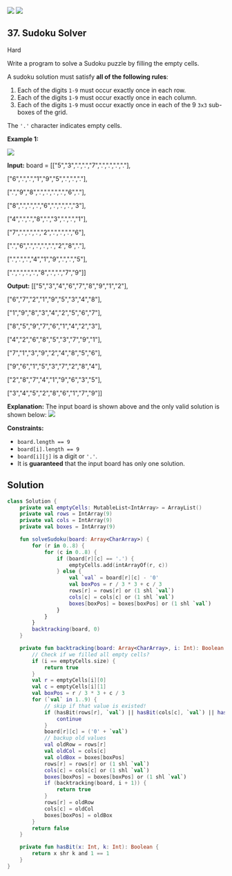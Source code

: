 [![](https://img.shields.io/github/stars/javadev/LeetCode-in-Kotlin?label=Stars&style=flat-square)](https://github.com/javadev/LeetCode-in-Kotlin)
[![](https://img.shields.io/github/forks/javadev/LeetCode-in-Kotlin?label=Fork%20me%20on%20GitHub%20&style=flat-square)](https://github.com/javadev/LeetCode-in-Kotlin/fork)

## 37\. Sudoku Solver

Hard

Write a program to solve a Sudoku puzzle by filling the empty cells.

A sudoku solution must satisfy **all of the following rules**:

1.  Each of the digits `1-9` must occur exactly once in each row.
2.  Each of the digits `1-9` must occur exactly once in each column.
3.  Each of the digits `1-9` must occur exactly once in each of the 9 `3x3` sub-boxes of the grid.

The `'.'` character indicates empty cells.

**Example 1:**

![](https://upload.wikimedia.org/wikipedia/commons/thumb/f/ff/Sudoku-by-L2G-20050714.svg/250px-Sudoku-by-L2G-20050714.svg.png)

**Input:** board = \[\["5","3",".",".","7",".",".",".","."],

["6",".",".","1","9","5",".",".","."],

[".","9","8",".",".",".",".","6","."],

["8",".",".",".","6",".",".",".","3"],

["4",".",".","8",".","3",".",".","1"],

["7",".",".",".","2",".",".",".","6"],

[".","6",".",".",".",".","2","8","."],

[".",".",".","4","1","9",".",".","5"],

[".",".",".",".","8",".",".","7","9"]]

**Output:** [["5","3","4","6","7","8","9","1","2"],

["6","7","2","1","9","5","3","4","8"],

["1","9","8","3","4","2","5","6","7"],

["8","5","9","7","6","1","4","2","3"],

["4","2","6","8","5","3","7","9","1"],

["7","1","3","9","2","4","8","5","6"],

["9","6","1","5","3","7","2","8","4"],

["2","8","7","4","1","9","6","3","5"],

["3","4","5","2","8","6","1","7","9"]]

**Explanation:** The input board is shown above and the only valid solution is shown below: ![](https://upload.wikimedia.org/wikipedia/commons/thumb/3/31/Sudoku-by-L2G-20050714_solution.svg/250px-Sudoku-by-L2G-20050714_solution.svg.png)

**Constraints:**

*   `board.length == 9`
*   `board[i].length == 9`
*   `board[i][j]` is a digit or `'.'`.
*   It is **guaranteed** that the input board has only one solution.

## Solution

```kotlin
class Solution {
    private val emptyCells: MutableList<IntArray> = ArrayList()
    private val rows = IntArray(9)
    private val cols = IntArray(9)
    private val boxes = IntArray(9)

    fun solveSudoku(board: Array<CharArray>) {
        for (r in 0..8) {
            for (c in 0..8) {
                if (board[r][c] == '.') {
                    emptyCells.add(intArrayOf(r, c))
                } else {
                    val `val` = board[r][c] - '0'
                    val boxPos = r / 3 * 3 + c / 3
                    rows[r] = rows[r] or (1 shl `val`)
                    cols[c] = cols[c] or (1 shl `val`)
                    boxes[boxPos] = boxes[boxPos] or (1 shl `val`)
                }
            }
        }
        backtracking(board, 0)
    }

    private fun backtracking(board: Array<CharArray>, i: Int): Boolean {
        // Check if we filled all empty cells?
        if (i == emptyCells.size) {
            return true
        }
        val r = emptyCells[i][0]
        val c = emptyCells[i][1]
        val boxPos = r / 3 * 3 + c / 3
        for (`val` in 1..9) {
            // skip if that value is existed!
            if (hasBit(rows[r], `val`) || hasBit(cols[c], `val`) || hasBit(boxes[boxPos], `val`)) {
                continue
            }
            board[r][c] = ('0' + `val`)
            // backup old values
            val oldRow = rows[r]
            val oldCol = cols[c]
            val oldBox = boxes[boxPos]
            rows[r] = rows[r] or (1 shl `val`)
            cols[c] = cols[c] or (1 shl `val`)
            boxes[boxPos] = boxes[boxPos] or (1 shl `val`)
            if (backtracking(board, i + 1)) {
                return true
            }
            rows[r] = oldRow
            cols[c] = oldCol
            boxes[boxPos] = oldBox
        }
        return false
    }

    private fun hasBit(x: Int, k: Int): Boolean {
        return x shr k and 1 == 1
    }
}
```